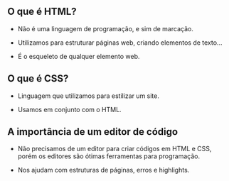 ## O que é HTML?

- Não é uma linguagem de programação, e sim de marcação.

- Utilizamos para estruturar páginas web, criando elementos de texto...

- É o esqueleto de qualquer elemento web.

## O que é CSS?

- Linguagem que utilizamos para estilizar um site.

- Usamos em conjunto com o HTML.

## A importância de um editor de código 

- Não precisamos de um editor para criar códigos em HTML e CSS, porém os editores são ótimas ferramentas para programação.

- Nos ajudam com estruturas de páginas, erros e highlights.